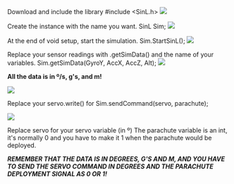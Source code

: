 Download and include the library
#include <SinL.h>
![](/images/Screenshot_1.png)

Create the instance with the name you want.
SinL Sim; 
![](/images/Screenshot_2.png)

At the end of void setup, start the simulation.
Sim.StartSinL();
![](/images/Screenshot_3.png)

Replace your sensor readings with .getSimData() and the name of your variables. 
Sim.getSimData(GyroY, AccX, AccZ, Alt);
![](/images/Screenshot_4.png)

**All the data is in º/s, g's, and m!**

![](/images/Screenshot_5.png)


Replace your servo.write() for 
Sim.sendCommand(servo, parachute);

![](/images/Screenshot_6.png)

Replace servo for your servo variable (in º)
The parachute variable is an int, it's normally 0 and you have to make it 1 when the parachute would be deployed.

**_REMEMBER THAT THE DATA IS IN DEGREES, G'S AND M, AND YOU HAVE TO SEND THE SERVO COMMAND IN DEGREES AND THE PARACHUTE DEPLOYMENT SIGNAL AS 0 OR 1!_**
